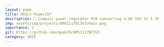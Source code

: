 ```yaml
---
layout: page
title: HV2LV-PowerJST
description: 🔋 Compact power regulator PCB converting 4.8V-15V to 3.3V with JST-PH connectors & AMS1117. Open-source & Adafruit-compatible!
img: assets/img/projects/AMS1117DC3V3/main.png
importance: 1
git: https://github.com/mpek29/AMS1117DC3V3
category: 2025
---
```



